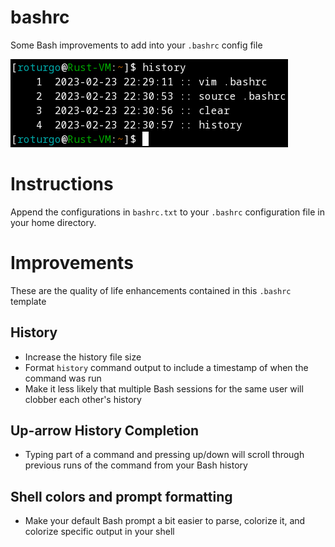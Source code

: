 # bashrc
Some Bash improvements to add into your `.bashrc` config file

![A preview of the Bash shell when these .bashrc settings are applied](bash-screenshot.png "Bash Screenshot")

# Instructions
Append the configurations in `bashrc.txt` to your `.bashrc` configuration file in your home directory.

# Improvements
These are the quality of life enhancements contained in this `.bashrc` template

## History
* Increase the history file size
* Format `history` command output to include a timestamp of when the command was run
* Make it less likely that multiple Bash sessions for the same user will clobber each other's history

## Up-arrow History Completion
* Typing part of a command and pressing up/down will scroll through previous runs of the command from your Bash history

## Shell colors and prompt formatting
* Make your default Bash prompt a bit easier to parse, colorize it, and colorize specific output in your shell